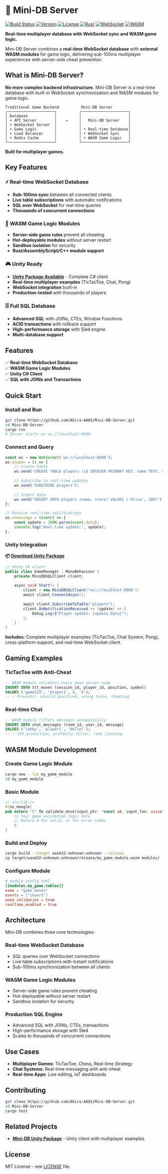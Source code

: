 # 🚀 Mini-DB Server

[![Build Status](https://img.shields.io/badge/build-passing-brightgreen?style=flat-square)](https://github.com/Akira-AA83/Mini-DB-Server)
[![Version](https://img.shields.io/badge/version-0.3.0-blue?style=flat-square)](https://github.com/Akira-AA83/Mini-DB-Server/releases)
[![License](https://img.shields.io/badge/license-MIT-green?style=flat-square)](LICENSE)
[![Rust](https://img.shields.io/badge/rust-1.70+-orange?style=flat-square)](https://www.rust-lang.org)
[![WebSocket](https://img.shields.io/badge/realtime-WebSocket-lightblue?style=flat-square)](WASM_MODULES.md)
[![WASM](https://img.shields.io/badge/modules-WASM-purple?style=flat-square)](user_modules/)

**Real-time multiplayer database with WebSocket sync and WASM game logic.**

Mini-DB Server combines a **real-time WebSocket database** with **external WASM modules** for game logic, delivering sub-100ms multiplayer experiences with server-side cheat prevention.

## What is Mini-DB Server?

**No more complex backend infrastructure.** Mini-DB Server is a real-time database with built-in WebSocket synchronization and WASM modules for game logic.

```
Traditional Game Backend          Mini-DB Server
┌─────────────────────┐          ┌─────────────────────┐
│ Database            │          │                     │
│ + API Server        │    →     │   Mini-DB Server    │
│ + WebSocket Server  │          │                     │
│ + Game Logic        │          │ • Real-time Database│
│ + Load Balancer     │          │ • WebSocket Sync    │
│ + Redis Cache       │          │ • WASM Game Logic   │
└─────────────────────┘          └─────────────────────┘
```

**Built for multiplayer games.**

## Key Features

### ⚡ **Real-time WebSocket Database**
- **Sub-100ms sync** between all connected clients
- **Live table subscriptions** with automatic notifications
- **SQL over WebSocket** for real-time queries
- **Thousands of concurrent connections**

### 🔧 **WASM Game Logic Modules**
- **Server-side game rules** prevent all cheating
- **Hot-deployable modules** without server restart
- **Sandbox isolation** for security
- **Rust/AssemblyScript/C++ module support**

### 🎮 **Unity Ready**
- **[Unity Package Available](https://github.com/Akira-AA83/Mini-DB-Unity)** - Complete C# client
- **Real-time multiplayer examples** (TicTacToe, Chat, Pong)
- **WebSocket integration** built-in
- **Production-tested** with thousands of players

### 🗄️ **Full SQL Database**
- **Advanced SQL** with JOINs, CTEs, Window Functions
- **ACID transactions** with rollback support
- **High-performance storage** with Sled engine
- **Multi-database support**

## Features

✅ **Real-time WebSocket Database**  
✅ **WASM Game Logic Modules**  
✅ **Unity C# Client**  
✅ **SQL with JOINs and Transactions**

## Quick Start

### Install and Run
```bash
git clone https://github.com/Akira-AA83/Mini-DB-Server.git
cd Mini-DB-Server
cargo run
# Server starts on ws://localhost:8080
```

### Connect and Query
```javascript
const ws = new WebSocket('ws://localhost:8080');
ws.onopen = () => {
    // Create table
    ws.send('CREATE TABLE players (id INTEGER PRIMARY KEY, name TEXT, score INTEGER)');
    
    // Subscribe to real-time updates
    ws.send('SUBSCRIBE players');
    
    // Insert data
    ws.send("INSERT INTO players (name, score) VALUES ('Alice', 100)");
};

// Receive real-time notifications
ws.onmessage = (event) => {
    const update = JSON.parse(event.data);
    console.log('Real-time update:', update);
};
```

### Unity Integration

**📦 [Download Unity Package](https://github.com/Akira-AA83/Mini-DB-Unity)**

```csharp
// Unity C# client
public class GameManager : MonoBehaviour {
    private MiniDBSQLClient client;
    
    async void Start() {
        client = new MiniDBSQLClient("ws://localhost:8080");
        await client.ConnectAsync();
        
        await client.SubscribeToTable("players");
        client.OnNotificationReceived += (update) => {
            Debug.Log($"Player update: {update.Data}");
        };
    }
}
```

**Includes**: Complete multiplayer examples (TicTacToe, Chat System, Pong), cross-platform support, and real-time WebSocket client.

## Gaming Examples

### TicTacToe with Anti-Cheat
```sql
-- WASM module validates every move server-side
INSERT INTO ttt_moves (session_id, player_id, position, symbol) 
VALUES ('game123', 'player1', 4, 'X');
-- ✅ Prevents: invalid positions, wrong turns, cheating
```

### Real-time Chat
```sql
-- WASM module filters messages automatically
INSERT INTO chat_messages (room_id, user_id, message) 
VALUES ('lobby', 'player1', 'Hello!');
-- ✅ XSS protection, profanity filter, rate limiting
```

## WASM Module Development

### Create Game Logic Module
```bash
cargo new --lib my_game_module
cd my_game_module
```

### Basic Module
```rust
// src/lib.rs
#[no_mangle]
pub extern "C" fn validate_move(input_ptr: *const u8, input_len: usize) -> i32 {
    // Your game validation logic here
    // Return 0 for valid, 1+ for error codes
    0
}
```

### Build and Deploy
```bash
cargo build --target wasm32-unknown-unknown --release
cp target/wasm32-unknown-unknown/release/my_game_module.wasm modules/
```

### Configure Module
```toml
# module_config.toml
[[modules.my_game.tables]]
name = "game_moves"
events = ["insert"]
wasm_validation = true
realtime_enabled = true
```

## Architecture

Mini-DB combines three core technologies:

### Real-time WebSocket Database
- SQL queries over WebSocket connections
- Live table subscriptions with instant notifications
- Sub-100ms synchronization between all clients

### WASM Game Logic Modules  
- Server-side game rules prevent cheating
- Hot-deployable without server restart
- Sandbox isolation for security

### Production SQL Engine
- Advanced SQL with JOINs, CTEs, transactions
- High-performance storage with Sled
- Scales to thousands of concurrent connections

## Use Cases

- **Multiplayer Games**: TicTacToe, Chess, Real-time Strategy
- **Chat Systems**: Real-time messaging with anti-cheat
- **Real-time Apps**: Live editing, IoT dashboards

## Contributing

```bash
git clone https://github.com/Akira-AA83/Mini-DB-Server.git
cd Mini-DB-Server
cargo test
```

## Related Projects

- **[Mini-DB Unity Package](https://github.com/Akira-AA83/Mini-DB-Unity)** - Unity client with multiplayer examples

## License

MIT License - see [LICENSE](LICENSE) file.
